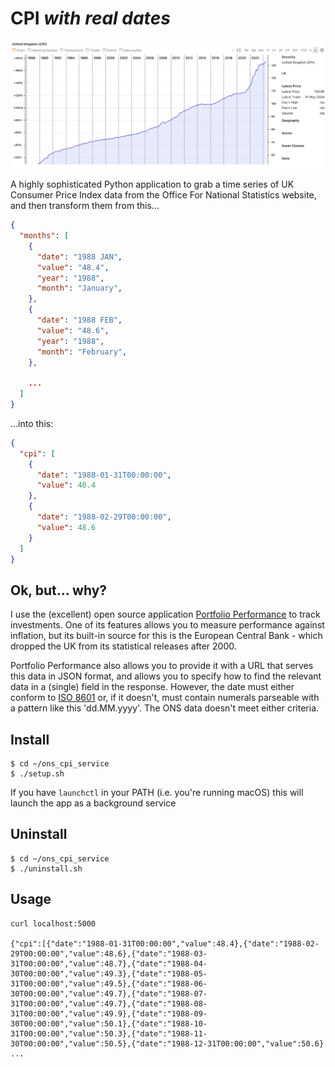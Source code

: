 # CPI _with real dates_

<img src="./success.png">

A highly sophisticated Python application to grab a time series of UK Consumer Price Index data from the Office For National Statistics website, and then transform them from this...

```json
{
  "months": [
    {
      "date": "1988 JAN",
      "value": "48.4",
      "year": "1988",
      "month": "January",
    },
    {
      "date": "1988 FEB",
      "value": "48.6",
      "year": "1988",
      "month": "February",
    },

    ...
  ]
}
```

...into this:

```json
{
  "cpi": [
    {
      "date": "1988-01-31T00:00:00",
      "value": 48.4
    },
    {
      "date": "1988-02-29T00:00:00",
      "value": 48.6
    }
  ]
}

```

## Ok, but... why?

I use the (excellent) open source application [Portfolio Performance](https://www.portfolio-performance.info/) to track investments. One of its features allows you to measure performance against inflation, but its built-in source for this is the European Central Bank - which dropped the UK from its statistical releases after 2000.

Portfolio Performance also allows you to provide it with a URL that serves this data in JSON format, and allows you to specify how to find the relevant data in a (single) field in the response. However, the date must either conform to [ISO 8601](https://en.wikipedia.org/wiki/ISO_8601) or, if it doesn't, must contain numerals parseable with a pattern like this 'dd.MM.yyyy'. The ONS data doesn't meet either criteria.

## Install

```shell
$ cd ~/ons_cpi_service
$ ./setup.sh
```

If you have `launchctl` in your PATH (i.e. you're running macOS) this will launch the app as a background service

## Uninstall

```shell
$ cd ~/ons_cpi_service
$ ./uninstall.sh
```

## Usage

```shell
curl localhost:5000

{"cpi":[{"date":"1988-01-31T00:00:00","value":48.4},{"date":"1988-02-29T00:00:00","value":48.6},{"date":"1988-03-31T00:00:00","value":48.7},{"date":"1988-04-30T00:00:00","value":49.3},{"date":"1988-05-31T00:00:00","value":49.5},{"date":"1988-06-30T00:00:00","value":49.7},{"date":"1988-07-31T00:00:00","value":49.7},{"date":"1988-08-31T00:00:00","value":49.9},{"date":"1988-09-30T00:00:00","value":50.1},{"date":"1988-10-31T00:00:00","value":50.3},{"date":"1988-11-30T00:00:00","value":50.5},{"date":"1988-12-31T00:00:00","value":50.6} ...
```